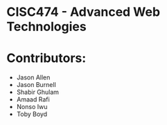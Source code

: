 # CISC474 - Advanced Web Technologies

# Contributors:
* Jason Allen
* Jason Burnell
* Shabir Ghulam
* Amaad Rafi
* Nonso Iwu
* Toby Boyd
